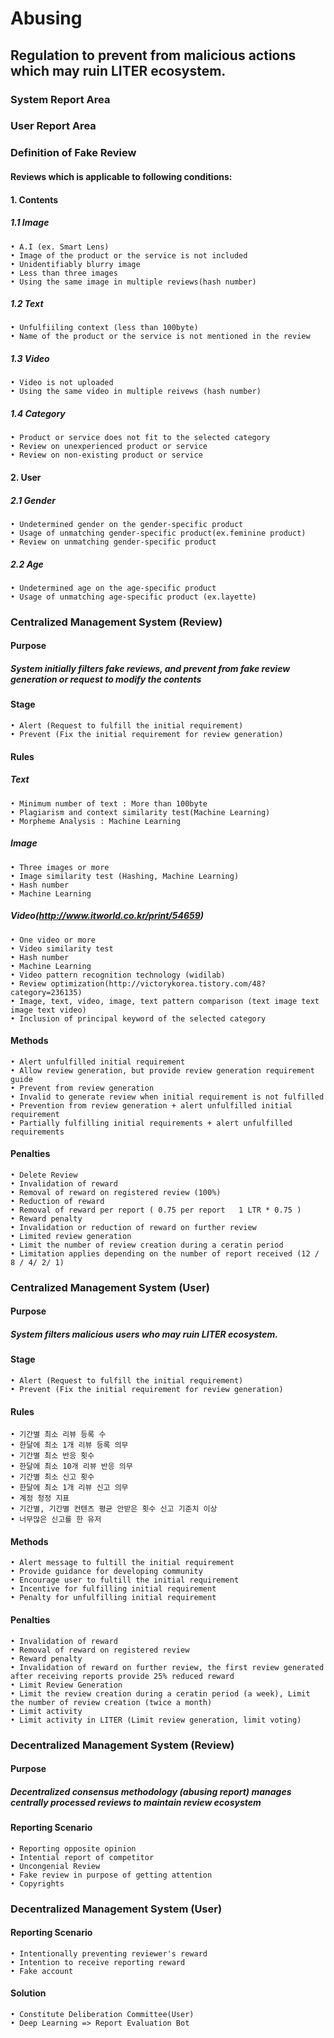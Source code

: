 # Abusing

## Regulation to prevent from malicious actions which may ruin LITER ecosystem.

### System Report Area
### User Report Area

### Definition of Fake Review

#### Reviews which is applicable to following conditions:

#### 1. Contents
 
##### 1.1 Image
	• A.I (ex. Smart Lens)
	• Image of the product or the service is not included
	• Unidentifiably blurry image
	• Less than three images
	• Using the same image in multiple reviews(hash number)
    
##### 1.2 Text
	• Unfulfiiling context (less than 100byte)
	• Name of the product or the service is not mentioned in the review
    
##### 1.3 Video
	• Video is not uploaded
	• Using the same video in multiple reivews (hash number)
    
##### 1.4 Category
	• Product or service does not fit to the selected category
	• Review on unexperienced product or service
	• Review on non-existing product or service

#### 2. User
##### 2.1 Gender
	• Undetermined gender on the gender-specific product
	• Usage of unmatching gender-specific product(ex.feminine product)
	• Review on unmatching gender-specific product
	
##### 2.2 Age
	• Undetermined age on the age-specific product
	• Usage of unmatching age-specific product (ex.layette)

### Centralized Management System (Review)

#### Purpose
##### System initially filters fake reviews, and prevent from fake review generation or request to modify the contents

#### Stage
	• Alert (Request to fulfill the initial requirement)
	• Prevent (Fix the initial requirement for review generation) 

#### Rules
##### Text
	• Minimum number of text : More than 100byte
	• Plagiarism and context similarity test(Machine Learning)
	• Morpheme Analysis : Machine Learning 
##### Image 
	• Three images or more
	• Image similarity test (Hashing, Machine Learning)
	• Hash number
	• Machine Learning
##### Video(http://www.itworld.co.kr/print/54659)
	• One video or more
	• Video similarity test	
	• Hash number
	• Machine Learning
	• Video pattern recognition technology (widilab)
	• Review optimization(http://victorykorea.tistory.com/48?category=236135)
	• Image, text, video, image, text pattern comparison (text image text image text video)
	• Inclusion of principal keyword of the selected category

#### Methods
	• Alert unfulfilled initial requirement
	• Allow review generation, but provide review generation requirement guide
	• Prevent from review generation
	• Invalid to generate review when initial requirement is not fulfilled
	• Prevention from review generation + alert unfulfilled initial requirement
	• Partially fulfilling initial requirements + alert unfulfilled requirements
	
#### Penalties
	• Delete Review
	• Invalidation of reward
	• Removal of reward on registered review (100%)
	• Reduction of reward
	• Removal of reward per report ( 0.75 per report   1 LTR * 0.75 )
	• Reward penalty
	• Invalidation or reduction of reward on further review
	• Limited review generation
	• Limit the number of review creation during a ceratin period 
	• Limitation applies depending on the number of report received (12 / 8 / 4/ 2/ 1)


### Centralized Management System (User)
#### Purpose
##### System filters malicious users who may ruin LITER ecosystem.

#### Stage
	• Alert (Request to fulfill the initial requirement)
	• Prevent (Fix the initial requirement for review generation) 

#### Rules
	• 기간별 최소 리뷰 등록 수 
	• 한달에 최소 1개 리뷰 등록 의무 
	• 기간별 최소 반응 횟수
	• 한달에 최소 10개 리뷰 반응 의무
	• 기간별 최소 신고 횟수
	• 한달에 최소 1개 리뷰 신고 의무
	• 계정 청정 지표
	• 기간별, 기간별 컨텐츠 평균 안받은 횟수 신고 기준치 이상
	• 너무많은 신고를 한 유저

#### Methods
	• Alert message to fultill the initial requirement
	• Provide guidance for developing community
	• Encourage user to fultill the initial requirement
	• Incentive for fulfilling initial requirement
	• Penalty for unfulfilling initial requirement

#### Penalties
	• Invalidation of reward
	• Removal of reward on registered review
	• Reward penalty
	• Invalidation of reward on further review, the first review generated after receiving reports provide 25% reduced reward
	• Limit Review Generation
	• Limit the review creation during a ceratin period (a week), Limit the number of review creation (twice a month)
	• Limit activity
	• Limit activity in LITER (Limit review generation, limit voting)

### Decentralized Management System (Review)

#### Purpose
##### Decentralized consensus methodology (abusing report) manages centrally processed reviews to maintain review ecosystem

#### Reporting Scenario 
	• Reporting opposite opinion 
	• Intential report of competitor
	• Uncongenial Review
	• Fake review in purpose of getting attention 
	• Copyrights


### Decentralized Management System (User)

#### Reporting Scenario
	• Intentionally preventing reviewer's reward
	• Intention to receive reporting reward
	• Fake account

#### Solution
	• Constitute Deliberation Committee(User)
	• Deep Learning => Report Evaluation Bot 


